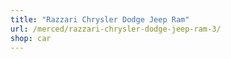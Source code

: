 ```yaml
---
title: "Razzari Chrysler Dodge Jeep Ram"
url: /merced/razzari-chrysler-dodge-jeep-ram-3/
shop: car
---
```

